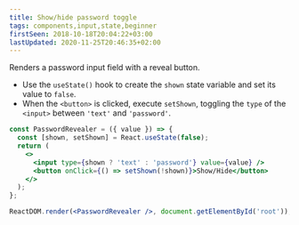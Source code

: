 ```yaml
---
title: Show/hide password toggle
tags: components,input,state,beginner
firstSeen: 2018-10-18T20:04:22+03:00
lastUpdated: 2020-11-25T20:46:35+02:00
---
```


Renders a password input field with a reveal button.

- Use the `useState()` hook to create the `shown` state variable and set its value to `false`.
- When the `<button>` is clicked, execute `setShown`, toggling the `type` of the `<input>` between `'text'` and `'password'`.

```jsx
const PasswordRevealer = ({ value }) => {
  const [shown, setShown] = React.useState(false);
  return (
    <>
      <input type={shown ? 'text' : 'password'} value={value} />
      <button onClick={() => setShown(!shown)}>Show/Hide</button>
    </>
  );
};
```

```jsx
ReactDOM.render(<PasswordRevealer />, document.getElementById('root'));
```

